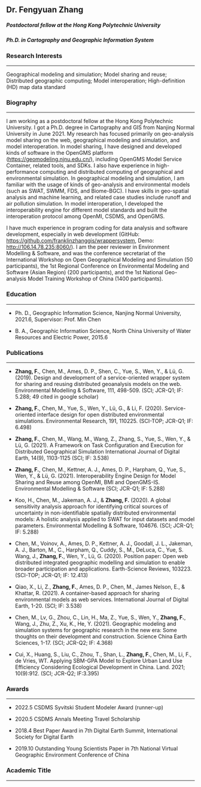 ## Dr. Fengyuan Zhang

##### Postdoctoral fellow at the Hong Kong Polytechnic University

##### Ph.D. in Cartography and Geographic Information System

### Research Interests
_____________________

Geographical modeling and simulation; Model sharing and reuse; Distributed geographic computing; Model interoperation; High-definition (HD) map data standard

### Biography
_____________________
I am working as a postdoctoral fellow at the Hong Kong Polytechnic University. I got a Ph.D. degree in Cartography and GIS from Nanjing Normal University in June 2021. My research has focused primarily on geo-analysis model sharing on the web, geographical modeling and simulation, and model interoperation. In model sharing, I have designed and developed kinds of software in the OpenGMS platform (https://geomodeling.njnu.edu.cn/), including OpenGMS Model Service Container, related tools, and SDKs. I also have experience in high-performance computing and distributed computing of geographical and environmental simulation. In geographical modeling and simulation, I am familiar with the usage of kinds of geo-analysis and environmental models (such as SWAT, SWMM, FDS, and Biome-BGC). I have skills in geo-spatial analysis and machine learning, and related case studies include runoff and air pollution simulation. In model interoperation, I developed the interoperability engine for different model standards and built the interoperation protocol among OpenMI, CSDMS, and OpenGMS.

I have much experience in program coding for data analysis and software development, especially in web development (GitHub: https://github.com/franklinzhanggis/wrappersystem, Demo: http://106.14.78.235:8060/).  I am the peer reviewer in Environment Modelling & Software, and was the conference secretariat of the International Workshop on Open Geographical Modeling and Simulation (50 participants), the 1st Regional Conference on Environmental Modeling and Software (Asian Region) (200 participants), and the 1st National Geo-analysis Model Training Workshop of China (1400 participants).

### Education
_____________________

* Ph. D., Geographic Information Science, Nanjing Normal University, 2021.6, Supervisor: Prof. Min Chen

* B. A., Geographic Information Science, North China University of Water Resources and Electric Power, 2015.6

### Publications
_____________________

* **Zhang, F.**, Chen, M., Ames, D. P., Shen, C., Yue, S., Wen, Y., & Lü, G. (2019). Design and development of a service-oriented wrapper system for sharing and reusing distributed geoanalysis models on the web. Environmental Modelling & Software, 111, 498-509. (SCI; JCR-Q1; IF: 5.288; 49 cited in google scholar)

* **Zhang, F.**, Chen, M., Yue, S., Wen, Y., Lü, G., & Li, F. (2020). Service-oriented interface design for open distributed environmental simulations. Environmental Research, 191, 110225. (SCI-TOP; JCR-Q1; IF: 6.498)

* **Zhang, F.**, Chen, M., Wang, M., Wang, Z., Zhang, S., Yue, S., Wen, Y., & Lü, G. (2021). A Framework on Task Configuration and Execution for Distributed Geographical Simulation International Journal of Digital Earth, 14(9), 1103-1125 (SCI; IF: 3.538)

* **Zhang, F.**, Chen, M., Kettner, A. J., Ames, D. P., Harpham, Q., Yue, S., Wen, Y., & Lü, G. (2021). Interoperability Engine Design for Model Sharing and Reuse among OpenMI, BMI and OpenGMS-IS.  Environmental Modelling & Software (SCI; JCR-Q1; IF: 5.288)

* Koo, H., Chen, M., Jakeman, A. J., & **Zhang, F.** (2020). A global sensitivity analysis approach for identifying critical sources of uncertainty in non-identifiable spatially distributed environmental models: A holistic analysis applied to SWAT for input datasets and model parameters. Environmental Modelling & Software, 104676. (SCI; JCR-Q1; IF: 5.288)

* Chen, M., Voinov, A., Ames, D. P., Kettner, A. J., Goodall, J. L., Jakeman, A. J., Barton, M., C., Harpham, Q., Cuddy, S., M., DeLuca, C., Yue, S. Wang, J., **Zhang, F.**, Wen, Y., Lü, G. (2020). Position paper: Open web distributed integrated geographic modelling and simulation to enable broader participation and applications. Earth-Science Reviews, 103223. (SCI-TOP; JCR-Q1; IF: 12.413) 

* Qiao, X., Li, Z., **Zhang, F.**, Ames, D. P., Chen, M., James Nelson, E., & Khattar, R. (2021). A container-based approach for sharing environmental models as web services. International Journal of Digital Earth, 1-20. (SCI; IF: 3.538)

* Chen, M., Lv, G., Zhou, C., Lin, H., Ma, Z., Yue, S., Wen, Y., **Zhang, F.**, Wang, J., Zhu, Z., Xu, K., He, Y. (2021). Geographic modeling and simulation systems for geographic research in the new era: Some thoughts on their development and construction. Science China Earth Sciences, 1-17. (SCI; JCR-Q2; IF: 4.368)

* Cui, X., Huang, S., Liu, C., Zhou, T., Shan, L., **Zhang, F.**, Chen, M., Li, F., de Vries, WT. Applying SBM-GPA Model to Explore Urban Land Use Efficiency Considering Ecological Development in China. Land. 2021; 10(9):912. (SCI; JCR-Q2; IF:3.395)

### Awards
_____________________

* 2022.5 CSDMS Syvitski Student Modeler Award (runner-up)

* 2020.5 CSDMS Annals Meeting Travel Scholarship

* 2018.4 Best Paper Award in 7th Digital Earth Summit, International Society for Digital Earth

* 2019.10 Outstanding Young Scientists Paper in 7th National Virtual Geographic Environment Conference of China

### Academic Title
_____________________


